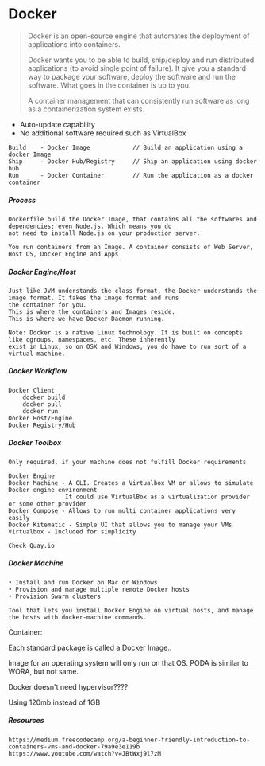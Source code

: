 # Docker

> Docker is an open-source engine that automates the deployment of applications into containers.
>
> Docker wants you to be able to build, ship/deploy and run distributed applications \(to avoid single point of failure\). It give you a standard way to package your software, deploy the software and run the software. What goes in the container is up to you.
>
> A container management that can consistently run software as long as a containerization system exists.

* Auto-update capability
* No additional software required such as VirtualBox

```
Build    - Docker Image            // Build an application using a docker Image
Ship     - Docker Hub/Registry     // Ship an application using docker hub
Run      - Docker Container        // Run the application as a docker container
```

##### Process

```
Dockerfile build the Docker Image, that contains all the softwares and dependencies; even Node.js. Which means you do
not need to install Node.js on your production server.

You run containers from an Image. A container consists of Web Server, Host OS, Docker Engine and Apps
```

##### Docker Engine/Host

```
Just like JVM understands the class format, the Docker understands the image format. It takes the image format and runs
the container for you.
This is where the containers and Images reside.
This is where we have Docker Daemon running.

Note: Docker is a native Linux technology. It is built on concepts like cgroups, namespaces, etc. These inherently
exist in Linux, so on OSX and Windows, you do have to run sort of a virtual machine.
```

##### Docker Workflow

```
Docker Client
    docker build
    docker pull
    docker run
Docker Host/Engine
Docker Registry/Hub
```

##### Docker Toolbox

```
Only required, if your machine does not fulfill Docker requirements

Docker Engine
Docker Machine - A CLI. Creates a Virtualbox VM or allows to simulate Docker engine environment
                It could use VirtualBox as a virtualization provider or some other provider
Docker Compose - Allows to run multi container applications very easily
Docker Kitematic - Simple UI that allows you to manage your VMs
Virtualbox - Included for simplicity

Check Quay.io
```

##### Docker Machine

```
• Install and run Docker on Mac or Windows
• Provision and manage multiple remote Docker hosts
• Provision Swarm clusters

Tool that lets you install Docker Engine on virtual hosts, and manage the hosts with docker-machine commands.
```

Container:

Each standard package is called a Docker Image..

Image for an operating system will only run on that OS. PODA is similar to WORA, but not same.

Docker doesn't need hypervisor????

Using 120mb instead of 1GB

##### Resources

```
https://medium.freecodecamp.org/a-beginner-friendly-introduction-to-containers-vms-and-docker-79a9e3e119b
https://www.youtube.com/watch?v=JBtWxj9l7zM
```



